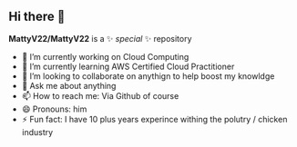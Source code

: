 ## Hi there 👋


**MattyV22/MattyV22** is a ✨ _special_ ✨ repository

- 🔭 I’m currently working on Cloud Computing
- 🌱 I’m currently learning AWS Certified Cloud Practitioner
- 👯 I’m looking to collaborate on anythign to help boost my knowldge
- 💬 Ask me about anything
- 📫 How to reach me: Via Github of course
- 😄 Pronouns: him
- ⚡ Fun fact: I have 10 plus years experince withing the polutry / chicken industry

